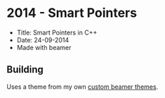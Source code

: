 # 2014 - Smart Pointers

* Title: Smart Pointers in C++
* Date: 24-09-2014
* Made with beamer

## Building

Uses a theme from my own
[custom beamer themes](https://github.com/Irubataru/custom-beamer-themes).
